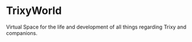 # TrixyWorld
Virtual Space for the life and development of all things regarding Trixy and companions.
